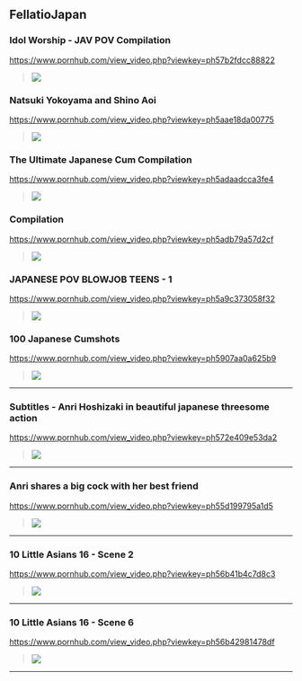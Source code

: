 ## FellatioJapan
### Idol Worship - JAV POV Compilation
https://www.pornhub.com/view_video.php?viewkey=ph57b2fdcc88822
>![](https://ci.phncdn.com/videos/201608/16/86004451/original/(m=ecuKGgaaaa)(mh=YI8zbdAoVXzQI3St)3.jpg)
### Natsuki Yokoyama and Shino Aoi
https://www.pornhub.com/view_video.php?viewkey=ph5aae18da00775
>![](https://ci.phncdn.com/videos/201803/18/158570272/original/(m=ecuKGgaaaa)(mh=tOy3ol6dw7SYUbiK)4.jpg)
### The Ultimate Japanese Cum Compilation
https://www.pornhub.com/view_video.php?viewkey=ph5adaadcca3fe4
>![](https://ci.phncdn.com/videos/201804/21/162892232/original/(m=ecuKGgaaaa)(mh=5KMakUwOEq46J-xY)9.jpg)
### Compilation
https://www.pornhub.com/view_video.php?viewkey=ph5adb79a57d2cf
>![](https://di.phncdn.com/videos/201804/21/162973572/original/(m=ecuKGgaaaa)(mh=AxQY52jgBNN4wpXU)15.jpg)
### JAPANESE POV BLOWJOB TEENS - 1 
https://www.pornhub.com/view_video.php?viewkey=ph5a9c373058f32
>![](https://di.phncdn.com/videos/201803/04/156870182/original/(m=ecuKGgaaaa)(mh=xsjrlAPNqqcgbNjV)12.jpg)
### 100 Japanese Cumshots
https://www.pornhub.com/view_video.php?viewkey=ph5907aa0a625b9
>![](https://di.phncdn.com/videos/201705/01/115064721/original/(m=ecuKGgaaaa)(mh=E5TUdbCesJkHzVOA)7.jpg)
---
### Subtitles - Anri Hoshizaki in beautiful japanese threesome action
https://www.pornhub.com/view_video.php?viewkey=ph572e409e53da2
>![](https://di.phncdn.com/videos/201605/07/76031131/original/(m=ecuKGgaaaa)(mh=my-7zTU77x0Ozyv6)9.jpg)
---
### Anri shares a big cock with her best friend
https://www.pornhub.com/view_video.php?viewkey=ph55d199795a1d5
>![](https://ci.phncdn.com/videos/201508/17/55241041/original/(m=ecuKGgaaaa)(mh=9kKTcrzmC0aHQn-p)13.jpg)
---
### 10 Little Asians 16 - Scene 2
https://www.pornhub.com/view_video.php?viewkey=ph56b41b4c7d8c3
>![](https://ci.phncdn.com/videos/201602/05/67871451/original/(m=ecuKGgaaaa)(mh=t-cvKKuAgni3eiB7)8.jpg)
---
### 10 Little Asians 16 - Scene 6
https://www.pornhub.com/view_video.php?viewkey=ph56b42981478df
>![](https://ci.phncdn.com/videos/201602/05/67874271/original/(m=ecuKGgaaaa)(mh=mE1e2JLcBT1EM8g6)6.jpg)
---
